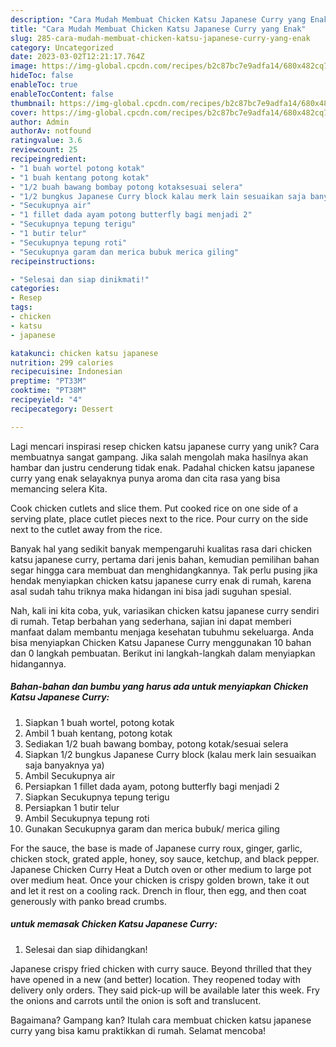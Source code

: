 ```yaml
---
description: "Cara Mudah Membuat Chicken Katsu Japanese Curry yang Enak"
title: "Cara Mudah Membuat Chicken Katsu Japanese Curry yang Enak"
slug: 285-cara-mudah-membuat-chicken-katsu-japanese-curry-yang-enak
category: Uncategorized
date: 2023-03-02T12:21:17.764Z
image: https://img-global.cpcdn.com/recipes/b2c87bc7e9adfa14/680x482cq70/chicken-katsu-japanese-curry-foto-resep-utama.jpg
hideToc: false
enableToc: true
enableTocContent: false
thumbnail: https://img-global.cpcdn.com/recipes/b2c87bc7e9adfa14/680x482cq70/chicken-katsu-japanese-curry-foto-resep-utama.jpg
cover: https://img-global.cpcdn.com/recipes/b2c87bc7e9adfa14/680x482cq70/chicken-katsu-japanese-curry-foto-resep-utama.jpg
author: Admin
authorAv: notfound
ratingvalue: 3.6
reviewcount: 25
recipeingredient:
- "1 buah wortel potong kotak"
- "1 buah kentang potong kotak"
- "1/2 buah bawang bombay potong kotaksesuai selera"
- "1/2 bungkus Japanese Curry block kalau merk lain sesuaikan saja banyaknya ya"
- "Secukupnya air"
- "1 fillet dada ayam potong butterfly bagi menjadi 2"
- "Secukupnya tepung terigu"
- "1 butir telur"
- "Secukupnya tepung roti"
- "Secukupnya garam dan merica bubuk merica giling"
recipeinstructions:

- "Selesai dan siap dinikmati!"
categories:
- Resep
tags:
- chicken
- katsu
- japanese

katakunci: chicken katsu japanese 
nutrition: 299 calories
recipecuisine: Indonesian
preptime: "PT33M"
cooktime: "PT38M"
recipeyield: "4"
recipecategory: Dessert

---
```





Lagi mencari inspirasi resep chicken katsu japanese curry yang unik? Cara membuatnya sangat gampang. Jika salah mengolah maka hasilnya akan hambar dan justru cenderung tidak enak. Padahal chicken katsu japanese curry yang enak selayaknya punya aroma dan cita rasa yang bisa memancing selera Kita.





Cook chicken cutlets and slice them. Put cooked rice on one side of a serving plate, place cutlet pieces next to the rice. Pour curry on the side next to the cutlet away from the rice.

Banyak hal yang sedikit banyak mempengaruhi kualitas rasa dari chicken katsu japanese curry, pertama dari jenis bahan, kemudian pemilihan bahan segar hingga cara membuat dan menghidangkannya. Tak perlu pusing jika hendak menyiapkan chicken katsu japanese curry enak di rumah, karena asal sudah tahu triknya maka hidangan ini bisa jadi suguhan spesial.






Nah, kali ini kita coba, yuk, variasikan chicken katsu japanese curry sendiri di rumah. Tetap berbahan yang sederhana, sajian ini dapat memberi manfaat dalam membantu menjaga kesehatan tubuhmu sekeluarga. Anda bisa menyiapkan Chicken Katsu Japanese Curry menggunakan 10 bahan dan 0 langkah pembuatan. Berikut ini langkah-langkah dalam menyiapkan hidangannya.

<!--inarticleads1-->

##### Bahan-bahan dan bumbu yang harus ada untuk menyiapkan Chicken Katsu Japanese Curry:

1. Siapkan 1 buah wortel, potong kotak
1. Ambil 1 buah kentang, potong kotak
1. Sediakan 1/2 buah bawang bombay, potong kotak/sesuai selera
1. Siapkan 1/2 bungkus Japanese Curry block (kalau merk lain sesuaikan saja banyaknya ya)
1. Ambil Secukupnya air
1. Persiapkan 1 fillet dada ayam, potong butterfly bagi menjadi 2
1. Siapkan Secukupnya tepung terigu
1. Persiapkan 1 butir telur
1. Ambil Secukupnya tepung roti
1. Gunakan Secukupnya garam dan merica bubuk/ merica giling


For the sauce, the base is made of Japanese curry roux, ginger, garlic, chicken stock, grated apple, honey, soy sauce, ketchup, and black pepper. Japanese Chicken Curry Heat a Dutch oven or other medium to large pot over medium heat. Once your chicken is crispy golden brown, take it out and let it rest on a cooling rack. Drench in flour, then egg, and then coat generously with panko bread crumbs. 

<!--inarticleads2-->

#####  untuk memasak Chicken Katsu Japanese Curry:


1. Selesai dan siap dihidangkan!

Japanese crispy fried chicken with curry sauce. Beyond thrilled that they have opened in a new (and better) location. They reopened today with delivery only orders. They said pick-up will be available later this week. Fry the onions and carrots until the onion is soft and translucent. 

Bagaimana? Gampang kan? Itulah cara membuat chicken katsu japanese curry yang bisa kamu praktikkan di rumah. Selamat mencoba!
